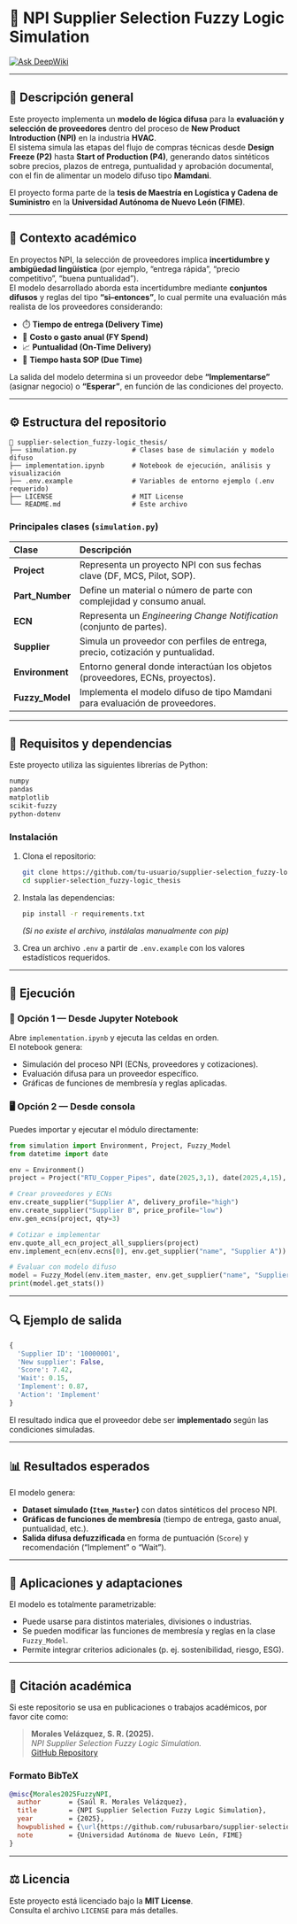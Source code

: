 # 🧠 NPI Supplier Selection Fuzzy Logic Simulation

[![Ask DeepWiki](https://deepwiki.com/badge.svg)](https://deepwiki.com/rubusarbaro/supplier-selection_fuzzy-logic_thesis)

---

## 📘 Descripción general

Este proyecto implementa un **modelo de lógica difusa** para la **evaluación y selección de proveedores** dentro del proceso de **New Product Introduction (NPI)** en la industria **HVAC**.  
El sistema simula las etapas del flujo de compras técnicas desde **Design Freeze (P2)** hasta **Start of Production (P4)**, generando datos sintéticos sobre precios, plazos de entrega, puntualidad y aprobación documental, con el fin de alimentar un modelo difuso tipo **Mamdani**.

El proyecto forma parte de la **tesis de Maestría en Logística y Cadena de Suministro** en la **Universidad Autónoma de Nuevo León (FIME)**.

---

## 🧠 Contexto académico

En proyectos NPI, la selección de proveedores implica **incertidumbre y ambigüedad lingüística** (por ejemplo, “entrega rápida”, “precio competitivo”, “buena puntualidad”).  
El modelo desarrollado aborda esta incertidumbre mediante **conjuntos difusos** y reglas del tipo **“si–entonces”**, lo cual permite una evaluación más realista de los proveedores considerando:

- ⏱️ **Tiempo de entrega (Delivery Time)**  
- 💸 **Costo o gasto anual (FY Spend)**  
- 📈 **Puntualidad (On-Time Delivery)**  
- 📅 **Tiempo hasta SOP (Due Time)**  

La salida del modelo determina si un proveedor debe **“Implementarse”** (asignar negocio) o **“Esperar”**, en función de las condiciones del proyecto.

---

## ⚙️ Estructura del repositorio

```
📂 supplier-selection_fuzzy-logic_thesis/
├── simulation.py              # Clases base de simulación y modelo difuso
├── implementation.ipynb       # Notebook de ejecución, análisis y visualización
├── .env.example               # Variables de entorno ejemplo (.env requerido)
├── LICENSE                    # MIT License
└── README.md                  # Este archivo
```

### Principales clases (`simulation.py`)

| Clase | Descripción |
|:------|:-------------|
| **Project** | Representa un proyecto NPI con sus fechas clave (DF, MCS, Pilot, SOP). |
| **Part_Number** | Define un material o número de parte con complejidad y consumo anual. |
| **ECN** | Representa un *Engineering Change Notification* (conjunto de partes). |
| **Supplier** | Simula un proveedor con perfiles de entrega, precio, cotización y puntualidad. |
| **Environment** | Entorno general donde interactúan los objetos (proveedores, ECNs, proyectos). |
| **Fuzzy_Model** | Implementa el modelo difuso de tipo Mamdani para evaluación de proveedores. |

---

## 🧮 Requisitos y dependencias

Este proyecto utiliza las siguientes librerías de Python:

```bash
numpy
pandas
matplotlib
scikit-fuzzy
python-dotenv
```

### Instalación

1. Clona el repositorio:
   ```bash
   git clone https://github.com/tu-usuario/supplier-selection_fuzzy-logic_thesis.git
   cd supplier-selection_fuzzy-logic_thesis
   ```

2. Instala las dependencias:
   ```bash
   pip install -r requirements.txt
   ```
   *(Si no existe el archivo, instálalas manualmente con pip)*

3. Crea un archivo `.env` a partir de `.env.example` con los valores estadísticos requeridos.

---

## 🚀 Ejecución

### 🧩 Opción 1 — Desde Jupyter Notebook
Abre `implementation.ipynb` y ejecuta las celdas en orden.  
El notebook genera:
- Simulación del proceso NPI (ECNs, proveedores y cotizaciones).  
- Evaluación difusa para un proveedor específico.  
- Gráficas de funciones de membresía y reglas aplicadas.

### 🖥️ Opción 2 — Desde consola
Puedes importar y ejecutar el módulo directamente:

```python
from simulation import Environment, Project, Fuzzy_Model
from datetime import date

env = Environment()
project = Project("RTU_Copper_Pipes", date(2025,3,1), date(2025,4,15), date(2025,5,20), date(2025,7,1))

# Crear proveedores y ECNs
env.create_supplier("Supplier A", delivery_profile="high")
env.create_supplier("Supplier B", price_profile="low")
env.gen_ecns(project, qty=3)

# Cotizar e implementar
env.quote_all_ecn_project_all_suppliers(project)
env.implement_ecn(env.ecns[0], env.get_supplier("name", "Supplier A"))

# Evaluar con modelo difuso
model = Fuzzy_Model(env.item_master, env.get_supplier("name", "Supplier A"), env.ecns[0])
print(model.get_stats())
```

---

## 🔍 Ejemplo de salida

```python
{
  'Supplier ID': '10000001',
  'New supplier': False,
  'Score': 7.42,
  'Wait': 0.15,
  'Implement': 0.87,
  'Action': 'Implement'
}
```

El resultado indica que el proveedor debe ser **implementado** según las condiciones simuladas.

---

## 📊 Resultados esperados

El modelo genera:

- **Dataset simulado (`Item_Master`)** con datos sintéticos del proceso NPI.  
- **Gráficas de funciones de membresía** (tiempo de entrega, gasto anual, puntualidad, etc.).  
- **Salida difusa defuzzificada** en forma de puntuación (`Score`) y recomendación (“Implement” o “Wait”).

---

## 🧩 Aplicaciones y adaptaciones

El modelo es totalmente parametrizable:
- Puede usarse para distintos materiales, divisiones o industrias.  
- Se pueden modificar las funciones de membresía y reglas en la clase `Fuzzy_Model`.  
- Permite integrar criterios adicionales (p. ej. sostenibilidad, riesgo, ESG).  

---

## 🧾 Citación académica

Si este repositorio se usa en publicaciones o trabajos académicos, por favor cite como:

> **Morales Velázquez, S. R. (2025).**  
> *NPI Supplier Selection Fuzzy Logic Simulation.*  
> [GitHub Repository](https://github.com/rubusarbaro/supplier-selection_fuzzy-logic_thesis)

### Formato BibTeX

```bibtex
@misc{Morales2025FuzzyNPI,
  author       = {Saúl R. Morales Velázquez},
  title        = {NPI Supplier Selection Fuzzy Logic Simulation},
  year         = {2025},
  howpublished = {\url{https://github.com/rubusarbaro/supplier-selection_fuzzy-logic_thesis}},
  note         = {Universidad Autónoma de Nuevo León, FIME}
}
```

---

## ⚖️ Licencia

Este proyecto está licenciado bajo la **MIT License**.  
Consulta el archivo `LICENSE` para más detalles.